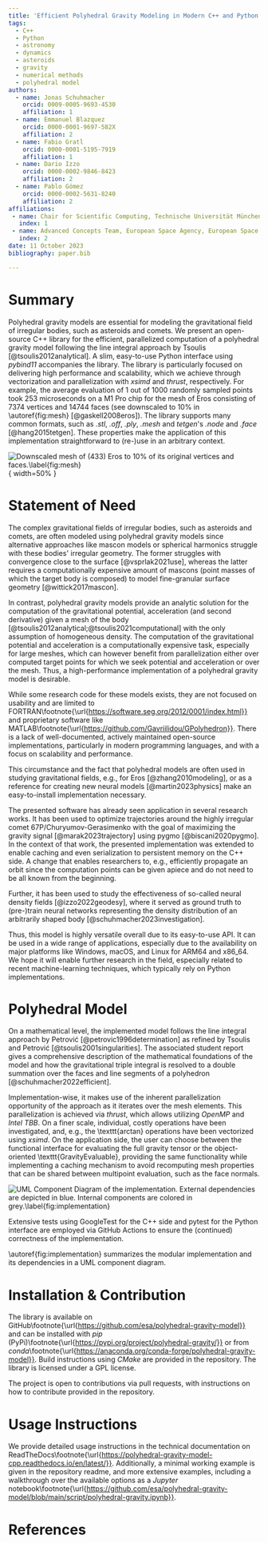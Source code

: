 ```yaml
---
title: 'Efficient Polyhedral Gravity Modeling in Modern C++ and Python'
tags:
  - C++
  - Python
  - astronomy
  - dynamics
  - asteroids
  - gravity
  - numerical methods
  - polyhedral model
authors:
  - name: Jonas Schuhmacher
    orcid: 0009-0005-9693-4530
    affiliation: 1
  - name: Emmanuel Blazquez
    orcid: 0000-0001-9697-582X
    affiliation: 2
  - name: Fabio Gratl
    orcid: 0000-0001-5195-7919
    affiliation: 1
  - name: Dario Izzo
    orcid: 0000-0002-9846-8423
    affiliation: 2
  - name: Pablo Gómez
    orcid: 0000-0002-5631-8240
    affiliation: 2
affiliations:
 - name: Chair for Scientific Computing, Technische Universität München, Arcisstraße 21, 80333 München, Germany 
   index: 1
 - name: Advanced Concepts Team, European Space Agency, European Space Research and Technology Centre (ESTEC), Keplerlaan 1, 2201 AZ Noordwijk, The Netherlands
   index: 2
date: 11 October 2023
bibliography: paper.bib

---
```


# Summary

Polyhedral gravity models are essential for modeling the gravitational field of irregular bodies, such as asteroids and comets.
We present an open-source C++ library for the efficient, parallelized computation of a polyhedral gravity model following the line integral approach by Tsoulis [@tsoulis2012analytical]. A slim, easy-to-use Python interface using *pybind11* accompanies the library. The library is particularly focused on delivering high performance and scalability, which we achieve through vectorization and parallelization with *xsimd* and *thrust*, respectively. For example, the average evaluation of 1 out of 1000 randomly sampled points took 253 microseconds on a M1 Pro chip for the mesh of Eros consisting of 7374 vertices and 14744 faces (see downscaled to 10% in \autoref{fig:mesh} [@gaskell2008eros]).
The library supports many common formats, such as *.stl*, *.off*, *.ply*, *.mesh* and *tetgen*'s *.node* and *.face* [@hang2015tetgen]. These properties make the application of this implementation straightforward to (re-)use in an arbitrary context.

![Downscaled mesh of (433) Eros to 10% of its original vertices and faces.\label{fig:mesh}](figures/eros_010.png){ width=50% }

# Statement of Need

The complex gravitational fields of irregular bodies, such as asteroids and comets, are often modeled using polyhedral gravity models since alternative approaches like mascon models or spherical harmonics struggle with these bodies' irregular geometry. The former struggles with convergence close to the surface [@vsprlak2021use], whereas the latter requires a computationally expensive amount of mascons (point masses of which the target body is composed) to model fine-granular surface geometry [@wittick2017mascon].

In contrast, polyhedral gravity models provide an analytic solution for the computation of the gravitational potential, acceleration (and second derivative) given a mesh of the body [@tsoulis2012analytical;@tsoulis2021computational] with the only assumption of homogeneous density.
The computation of the gravitational potential and acceleration is a computationally expensive task, especially for large meshes, which can however benefit from parallelization either over computed target points for which we seek potential and acceleration or over the mesh. Thus, a high-performance implementation of a polyhedral gravity model is desirable.

While some research code for these models exists, they are not focused on usability and are limited to FORTRAN\footnote{\url{https://software.seg.org/2012/0001/index.html}} and proprietary software like MATLAB\footnote{\url{https://github.com/Gavriilidou/GPolyhedron}}. There is a lack of well-documented, actively maintained open-source implementations, particularly in modern programming languages, and with a focus on scalability and performance.

This circumstance and the fact that polyhedral models are often used in studying gravitational fields, e.g., for Eros [@zhang2010modeling], or as a reference for creating new neural models [@martin2023physics] make an easy-to-install implementation necessary.

The presented software has already seen application in several research works. It has been used to optimize trajectories around the highly irregular comet 67P/Churyumov-Gerasimenko with the goal of maximizing the gravity signal [@marak2023trajectory] using pygmo [@biscani2020pygmo]. In the context of that work, the presented implementation was extended to enable caching and even serialization to persistent memory on the C++ side. A change that enables researchers to, e.g., efficiently propagate an orbit since the computation points can be given apiece and do not need to be all known from the beginning.

Further, it has been used to study the effectiveness of so-called neural density fields [@izzo2022geodesy], where it served as ground truth to (pre-)train neural networks representing the density distribution of an arbitrarily shaped body [@schuhmacher2023investigation].

Thus, this model is highly versatile overall due to its easy-to-use API. It can be used in a wide range of applications, especially due to the availability on major platforms like Windows, macOS, and Linux for ARM64 and x86_64.
We hope it will enable further research in the field, especially related to recent machine-learning techniques, which typically rely on Python implementations.

# Polyhedral Model

On a mathematical level, the implemented model follows the line integral approach by Petrović [@petrovic1996determination] as refined by Tsoulis and Petrović [@tsoulis2001singularities]. The associated student report gives a comprehensive description of the mathematical foundations of the model and how the gravitational triple integral is resolved to a double summation over the faces and line segments of a polyhedron [@schuhmacher2022efficient].

Implementation-wise, it makes use of the inherent parallelization opportunity of the approach as it iterates over the mesh elements. This parallelization is achieved via *thrust*, which allows utilizing *OpenMP* and *Intel TBB*. On a finer scale, individual, costly operations have been investigated, and, e.g., the \texttt{arctan} operations have been vectorized using *xsimd*. On the application side, the user can choose between the functional interface for evaluating the full gravity tensor or the object-oriented \texttt{GravityEvaluable}, providing the same functionality while implementing a caching mechanism to avoid recomputing mesh properties that can be shared between multipoint evaluation, such as the face normals.

![UML Component Diagram of the implementation. External dependencies are depicted in blue. Internal components are colored in grey.\label{fig:implementation}](figures/PolyhedralGravityModel.png)

Extensive tests using GoogleTest for the C++ side and pytest for the Python interface are employed via GitHub Actions to ensure the (continued) correctness of the implementation.

\autoref{fig:implementation} summarizes the modular implementation and its dependencies in a UML component diagram.

# Installation \& Contribution

The library is available on GitHub\footnote{\url{https://github.com/esa/polyhedral-gravity-model}} and can be installed with *pip* (PyPi)\footnote{\url{https://pypi.org/project/polyhedral-gravity/}} or from *conda*\footnote{\url{https://anaconda.org/conda-forge/polyhedral-gravity-model}}. Build instructions using *CMake* are provided in the repository. The library is licensed under a GPL license.

The project is open to contributions via pull requests, with instructions on how to contribute provided in the repository.

# Usage Instructions

We provide detailed usage instructions in the technical documentation on ReadTheDocs\footnote{\url{https://polyhedral-gravity-model-cpp.readthedocs.io/en/latest/}}. Additionally, a minimal working example is given in the repository readme, and more extensive examples, including a walkthrough over the available options as a *Jupyter* notebook\footnote{\url{https://github.com/esa/polyhedral-gravity-model/blob/main/script/polyhedral-gravity.ipynb}}.

# References

